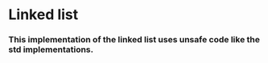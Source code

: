<h1>Linked list</h1>
<h3>This implementation of the linked list uses unsafe code like the std implementations.</h3>